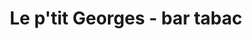 ---
title: "Le p'tit Georges - bar tabac"
url: /saint-georges-lagricol/le-ptit-georges-bar-tabac/
shop: tabac
---